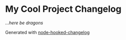 # My Cool Project Changelog

*...here be dragons*


Generated with [node-hooked-changelog](http://github.com/SupplyFrame/node-hooked-changelog)
